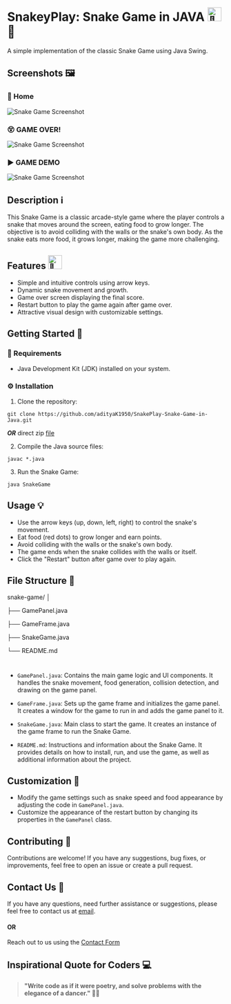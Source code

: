 # SnakeyPlay: Snake Game in JAVA <picture><source srcset="https://fonts.gstatic.com/s/e/notoemoji/latest/1f40d/512.webp" type="image/webp"><img src="https://fonts.gstatic.com/s/e/notoemoji/latest/1f40d/512.gif" alt="🐍" width="32" height="32"></picture>  🐍

A simple implementation of the classic Snake Game using Java Swing.


## Screenshots 🖼️

### 🏡 Home 
![Snake Game Screenshot](https://github.com/adityaK1950/Microsoft-Paint-Clone-PaintCraft/assets/156563981/49dfdaf5-457f-46aa-914d-4dd8662f508e)

### 😵 GAME OVER!
![Snake Game Screenshot](https://github.com/adityaK1950/Microsoft-Paint-Clone-PaintCraft/assets/156563981/e63f3597-bdd5-439e-a933-95aad2e7fec9)

### ▶️ GAME DEMO
![Snake Game Screenshot](https://github.com/adityaK1950/Microsoft-Paint-Clone-PaintCraft/assets/156563981/5bf08c60-daac-4281-8e2d-f6e0214a5477)


## Description ℹ️

This Snake Game is a classic arcade-style game where the player controls a snake that moves around the screen, eating food to grow longer. The objective is to avoid colliding with the walls or the snake's own body. As the snake eats more food, it grows longer, making the game more challenging.

## Features <picture><source srcset="https://fonts.gstatic.com/s/e/notoemoji/latest/1f31f/512.webp" type="image/webp"><img src="https://fonts.gstatic.com/s/e/notoemoji/latest/1f31f/512.gif" alt="🌟" width="32" height="32"></picture>

- Simple and intuitive controls using arrow keys.
- Dynamic snake movement and growth.
- Game over screen displaying the final score.
- Restart button to play the game again after game over.
- Attractive visual design with customizable settings.

## Getting Started 🚀

### 📝 Requirements

- Java Development Kit (JDK) installed on your system.

### ⚙️ Installation

1. Clone the repository:
```
git clone https://github.com/adityaK1950/SnakePlay-Snake-Game-in-Java.git

```

***OR*** direct zip [file](https://github.com/adityaK1950/SnakePlay-Snake-Game-in-Java)

2. Compile the Java source files:
```
javac *.java
```

3. Run the Snake Game:
```
java SnakeGame
```


## Usage 💡

- Use the arrow keys (up, down, left, right) to control the snake's movement.
- Eat food (red dots) to grow longer and earn points.
- Avoid colliding with the walls or the snake's own body.
- The game ends when the snake collides with the walls or itself.
- Click the "Restart" button after game over to play again.

## File Structure 📁

snake-game/
│

├── GamePanel.java

├── GameFrame.java

├── SnakeGame.java

└── README.md
#

- `GamePanel.java`: Contains the main game logic and UI components. It handles the snake movement, food generation, collision detection, and drawing on the game panel.

- `GameFrame.java`: Sets up the game frame and initializes the game panel. It creates a window for the game to run in and adds the game panel to it.

- `SnakeGame.java`: Main class to start the game. It creates an instance of the game frame to run the Snake Game.

- `README.md`: Instructions and information about the Snake Game. It provides details on how to install, run, and use the game, as well as additional information about the project.


## Customization 🔧

- Modify the game settings such as snake speed and food appearance by adjusting the code in `GamePanel.java`.
- Customize the appearance of the restart button by changing its properties in the `GamePanel` class.

## Contributing 🤝

Contributions are welcome! If you have any suggestions, bug fixes, or improvements, feel free to open an issue or create a pull request.



## Contact Us 📧
If you have any questions, need further assistance or suggestions, please feel free to contact us at [email]( adityakakadeoffice@gmail.com).
#### OR
Reach out to us using the [Contact Form](https://forms.gle/cEcJ9uEiz1XVbsuw8)

## Inspirational Quote for Coders 💻
> #### "Write code as if it were poetry, and solve problems with the elegance of a dancer." 🌟💃




